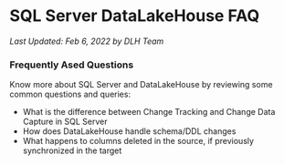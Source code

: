# SQL Server DataLakeHouse FAQ
*Last Updated: Feb 6, 2022 by DLH Team*

### Frequently Ased Questions
Know more about SQL Server and DataLakeHouse by reviewing some common questions and queries:

- What is the difference between Change Tracking and Change Data Capture in SQL Server
- How does DataLakeHouse handle schema/DDL changes
- What happens to columns deleted in the source, if previously synchronized in the target


